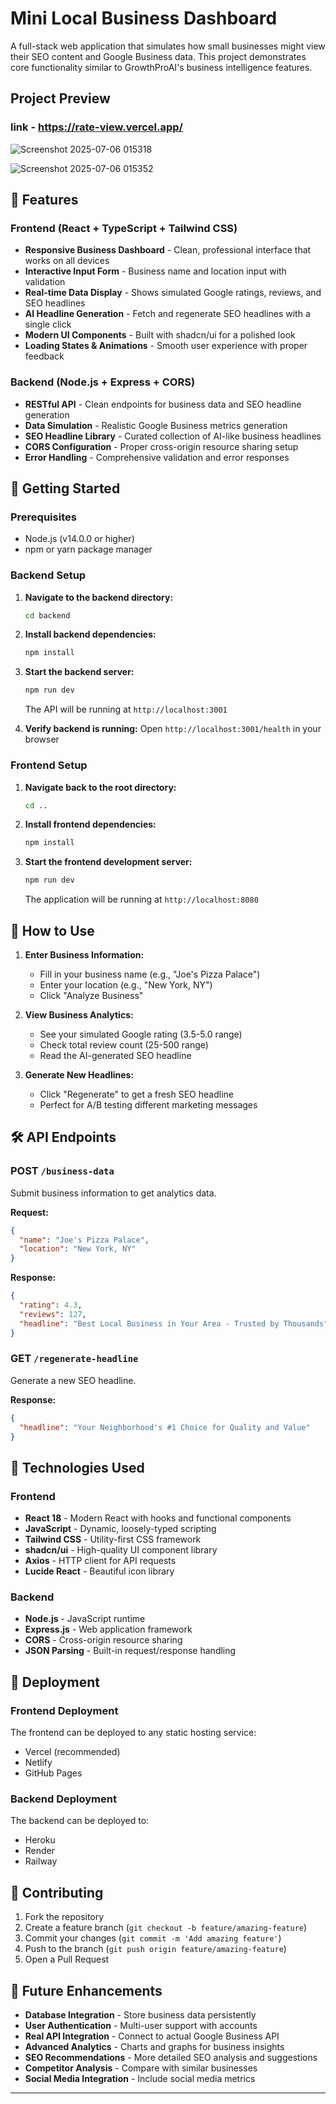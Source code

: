 
# Mini Local Business Dashboard

A full-stack web application that simulates how small businesses might view their SEO content and Google Business data. This project demonstrates core functionality similar to GrowthProAI's business intelligence features.

## Project Preview
### link - https://rate-view.vercel.app/
![Screenshot 2025-07-06 015318](https://github.com/user-attachments/assets/1d83b4aa-d09c-401e-91d8-1809d16522d3)

![Screenshot 2025-07-06 015352](https://github.com/user-attachments/assets/1ce0b74d-3d80-4d14-a2e4-0ea424b6d05b)

## 🌟 Features

### Frontend (React + TypeScript + Tailwind CSS)
- **Responsive Business Dashboard** - Clean, professional interface that works on all devices
- **Interactive Input Form** - Business name and location input with validation
- **Real-time Data Display** - Shows simulated Google ratings, reviews, and SEO headlines
- **AI Headline Generation** - Fetch and regenerate SEO headlines with a single click
- **Modern UI Components** - Built with shadcn/ui for a polished look
- **Loading States & Animations** - Smooth user experience with proper feedback

### Backend (Node.js + Express + CORS)
- **RESTful API** - Clean endpoints for business data and SEO headline generation
- **Data Simulation** - Realistic Google Business metrics generation
- **SEO Headline Library** - Curated collection of AI-like business headlines
- **CORS Configuration** - Proper cross-origin resource sharing setup
- **Error Handling** - Comprehensive validation and error responses

## 🚀 Getting Started

### Prerequisites
- Node.js (v14.0.0 or higher)
- npm or yarn package manager

### Backend Setup

1. **Navigate to the backend directory:**
   ```bash
   cd backend
   ```

2. **Install backend dependencies:**
   ```bash
   npm install
   ```

3. **Start the backend server:**
   ```bash
   npm run dev
   ```
   
   The API will be running at `http://localhost:3001`

4. **Verify backend is running:**
   Open `http://localhost:3001/health` in your browser

### Frontend Setup

1. **Navigate back to the root directory:**
   ```bash
   cd ..
   ```

2. **Install frontend dependencies:**
   ```bash
   npm install
   ```

3. **Start the frontend development server:**
   ```bash
   npm run dev
   ```
   
   The application will be running at `http://localhost:8080`

## 📱 How to Use

1. **Enter Business Information:**
   - Fill in your business name (e.g., "Joe's Pizza Palace")
   - Enter your location (e.g., "New York, NY")
   - Click "Analyze Business"

2. **View Business Analytics:**
   - See your simulated Google rating (3.5-5.0 range)
   - Check total review count (25-500 range)
   - Read the AI-generated SEO headline

3. **Generate New Headlines:**
   - Click "Regenerate" to get a fresh SEO headline
   - Perfect for A/B testing different marketing messages


## 🛠️ API Endpoints

### POST `/business-data`
Submit business information to get analytics data.

**Request:**
```json
{
  "name": "Joe's Pizza Palace",
  "location": "New York, NY"
}
```

**Response:**
```json
{
  "rating": 4.3,
  "reviews": 127,
  "headline": "Best Local Business in Your Area - Trusted by Thousands"
}
```

### GET `/regenerate-headline`
Generate a new SEO headline.

**Response:**
```json
{
  "headline": "Your Neighborhood's #1 Choice for Quality and Value"
}
```


## 🔧 Technologies Used

### Frontend
- **React 18** - Modern React with hooks and functional components
- **JavaScript** - Dynamic, loosely-typed scripting
- **Tailwind CSS** - Utility-first CSS framework
- **shadcn/ui** - High-quality UI component library
- **Axios** - HTTP client for API requests
- **Lucide React** - Beautiful icon library

### Backend
- **Node.js** - JavaScript runtime
- **Express.js** - Web application framework
- **CORS** - Cross-origin resource sharing
- **JSON Parsing** - Built-in request/response handling

## 🚀 Deployment

### Frontend Deployment
The frontend can be deployed to any static hosting service:
- Vercel (recommended)
- Netlify
- GitHub Pages

### Backend Deployment
The backend can be deployed to:
- Heroku
- Render
- Railway

## 🤝 Contributing

1. Fork the repository
2. Create a feature branch (`git checkout -b feature/amazing-feature`)
3. Commit your changes (`git commit -m 'Add amazing feature'`)
4. Push to the branch (`git push origin feature/amazing-feature`)
5. Open a Pull Request


## 🎯 Future Enhancements

- **Database Integration** - Store business data persistently
- **User Authentication** - Multi-user support with accounts
- **Real API Integration** - Connect to actual Google Business API
- **Advanced Analytics** - Charts and graphs for business insights
- **SEO Recommendations** - More detailed SEO analysis and suggestions
- **Competitor Analysis** - Compare with similar businesses
- **Social Media Integration** - Include social media metrics

---

